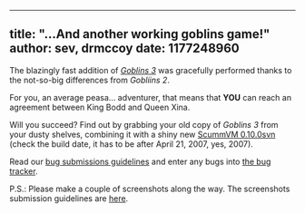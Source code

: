 
---
title: "...And another working goblins game!"
author: sev, drmccoy
date: 1177248960
---

The blazingly fast addition of [*Goblins 3*](http://wiki.scummvm.org/index.php/Goblins_3) was gracefully performed thanks to the not-so-big differences from *Gobliins 2*.

For you, an average peasa... adventurer, that means that **YOU** can reach an agreement between King Bodd and Queen Xina.

Will you succeed? Find out by grabbing your old copy of *Goblins 3* from your dusty shelves, combining it with a shiny new [ScummVM 0.10.0svn](/downloads/#daily) (check the build date, it has to be after April 21, 2007, yes, 2007).

Read our [bug submissions guidelines](/faq/#question.report-bugs) and enter any bugs into [the bug tracker](http://bugs.scummvm.org/).

P.S.: Please make a couple of screenshots along the way. The screenshots submission guidelines are [here](http://wiki.scummvm.org/index.php/Screenshots).
